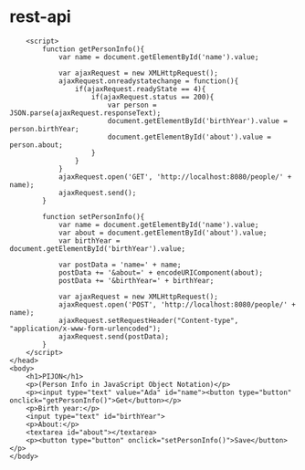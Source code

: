 # rest-api
<!DOCTYPE html>
<html>
	<head>
		<title>PIJON</title>
		
		<script>
			function getPersonInfo(){
				var name = document.getElementById('name').value;
				
				var ajaxRequest = new XMLHttpRequest();
				ajaxRequest.onreadystatechange = function(){
					if(ajaxRequest.readyState == 4){
						if(ajaxRequest.status == 200){
							var person = JSON.parse(ajaxRequest.responseText);
							document.getElementById('birthYear').value = person.birthYear;
							document.getElementById('about').value = person.about;
						}
					}			
				}
				ajaxRequest.open('GET', 'http://localhost:8080/people/' + name);
				ajaxRequest.send();
			}
			
			function setPersonInfo(){
				var name = document.getElementById('name').value;
				var about = document.getElementById('about').value;
				var birthYear = document.getElementById('birthYear').value;
				
				var postData = 'name=' + name;
				postData += '&about=' + encodeURIComponent(about);
				postData += '&birthYear=' + birthYear;
				
				var ajaxRequest = new XMLHttpRequest();
				ajaxRequest.open('POST', 'http://localhost:8080/people/' + name);
				ajaxRequest.setRequestHeader("Content-type", "application/x-www-form-urlencoded");
				ajaxRequest.send(postData);
			}
		</script>
	</head>
	<body>
		<h1>PIJON</h1>
		<p>(Person Info in JavaScript Object Notation)</p>
		<p><input type="text" value="Ada" id="name"><button type="button" onclick="getPersonInfo()">Get</button></p>
		<p>Birth year:</p>
		<input type="text" id="birthYear">
		<p>About:</p>
		<textarea id="about"></textarea>
		<p><button type="button" onclick="setPersonInfo()">Save</button></p>
	</body>
</html>
